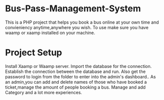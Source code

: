 # Bus-Pass-Management-System
This is a PHP project that helps you book a bus online at your own time and convieniency anytime,anywhere you wish.
To use make sure you have waamp or xaamp installed on your machine.
# Project Setup
Install Xaamp or Waamp server.
Import the database for the connection.
Establish the connection between the database and run.
Also get the password to login from the folder to enter into the admin's dashboard..
As an admin,you can add and delete names of those who have booked a ticket,manage the amount of people booking a bus.
Manage and add Category and a lot more experiences.
